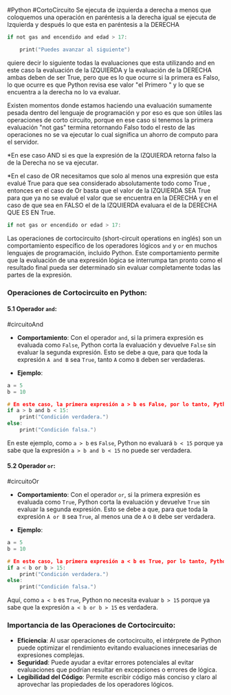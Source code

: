 #Python #CortoCircuito
Se ejecuta de izquierda a derecha a menos que coloquemos una operación en paréntesis a la derecha  igual se ejecuta de Izquierda  y después lo que esta en paréntesis a la DERECHA 

```c
if not gas and encendido and edad > 17:

    print("Puedes avanzar al siguiente")
``` 
quiere decir lo siguiente todas la evaluaciones que esta utilizando and  en este caso la evaluación de la IZQUIERDA y la evaluación de la DERECHA ambas deben de ser True, pero que es lo que ocurre si la primera  es Falso, lo que ocurre es que Python revisa ese valor "el Primero " y lo que se encuentra a la derecha no lo va evaluar.

Existen momentos donde estamos haciendo una evaluación sumamente pesada dentro del lenguaje de programación y por eso es que son útiles  las operaciones de corto circuito, porque en ese caso si tenemos la primera evaluación "not gas" termina retornando Falso todo el resto de las operaciones no se va ejecutar lo cual significa un ahorro de computo para el  servidor.

*En ese caso AND si es que la expresión de la IZQUIERDA retorna falso la de la Derecha no se va ejecutar.

*En el caso de OR  necesitamos que solo al menos una expresión que esta evalué True para que sea considerado  absolutamente todo como True , entonces en el caso de Or  basta que el valor de la IZQUIERDA SEA True para que ya no se evalué el valor que se encuentra en la DERECHA y en el caso de que sea en FALSO  el de la IZQUIERDA evaluara el de la DERECHA QUE ES EN True.

```c
if not gas or encendido or edad > 17:
```

Las operaciones de cortocircuito (short-circuit operations en inglés) son un comportamiento específico de los operadores lógicos `and` y `or` en muchos lenguajes de programación, incluido Python. Este comportamiento permite que la evaluación de una expresión lógica se interrumpa tan pronto como el resultado final pueda ser determinado sin evaluar completamente todas las partes de la expresión.



### Operaciones de Cortocircuito en Python:

#### 5.1 Operador `and`:
#circuitoAnd


- **Comportamiento**: Con el operador `and`, si la primera expresión es evaluada como `False`, Python corta la evaluación y devuelve `False` sin evaluar la segunda expresión. Esto se debe a que, para que toda la expresión `A and B` sea `True`, tanto `A` como `B` deben ser verdaderas.
    
- **Ejemplo**:
```c
a = 5
b = 10

# En este caso, la primera expresión a > b es False, por lo tanto, Python no evalúa b < 15
if a > b and b < 15:
    print("Condición verdadera.")
else:
    print("Condición falsa.")

```

En este ejemplo, como `a > b` es `False`, Python no evaluará `b < 15` porque ya sabe que la expresión `a > b and b < 15` no puede ser verdadera.


#### 5.2 Operador `or`:
#circuitoOr


- **Comportamiento**: Con el operador `or`, si la primera expresión es evaluada como `True`, Python corta la evaluación y devuelve `True` sin evaluar la segunda expresión. Esto se debe a que, para que toda la expresión `A or B` sea `True`, al menos una de `A` o `B` debe ser verdadera.
    
- **Ejemplo**:

```c
a = 5
b = 10

# En este caso, la primera expresión a < b es True, por lo tanto, Python no evalúa b > 15
if a < b or b > 15:
    print("Condición verdadera.")
else:
    print("Condición falsa.")

```

Aquí, como `a < b` es `True`, Python no necesita evaluar `b > 15` porque ya sabe que la expresión `a < b or b > 15` es verdadera.


### Importancia de las Operaciones de Cortocircuito:

- **Eficiencia**: Al usar operaciones de cortocircuito, el intérprete de Python puede optimizar el rendimiento evitando evaluaciones innecesarias de expresiones complejas.
- **Seguridad**: Puede ayudar a evitar errores potenciales al evitar evaluaciones que podrían resultar en excepciones o errores de lógica.
- **Legibilidad del Código**: Permite escribir código más conciso y claro al aprovechar las propiedades de los operadores lógicos.